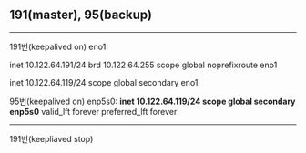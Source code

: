 ## 191(master), 95(backup)
***
191번(keepalived on)
eno1: 

inet 10.122.64.191/24 brd 10.122.64.255 scope global noprefixroute eno1

inet 10.122.64.119/24 scope global secondary eno1

95번(keepalived on)
enp5s0: 
    **inet 10.122.64.119/24 scope global secondary enp5s0**
       valid_lft forever preferred_lft forever
***
191번(keepliaved stop)
